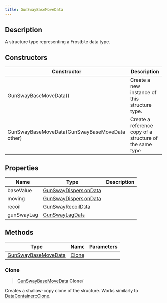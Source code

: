 ```yaml
---
title: GunSwayBaseMoveData
---
```

## Description

A structure type representing a Frostbite data type.

## Constructors

| Constructor                                    | Description                                              |
| ---------------------------------------------- | -------------------------------------------------------- |
| GunSwayBaseMoveData()                          | Create a new instance of this structure type.            |
| GunSwayBaseMoveData(GunSwayBaseMoveData other) | Create a reference copy of a structure of the same type. |

## Properties

| Name       | Type                                           | Description |
| ---------- | ---------------------------------------------- | ----------- |
| baseValue  | [GunSwayDispersionData](/vext/ref/fb/gunswaydispersiondata/) |             |
| moving     | [GunSwayDispersionData](/vext/ref/fb/gunswaydispersiondata/) |             |
| recoil     | [GunSwayRecoilData](/vext/ref/fb/gunswayrecoildata/)         |             |
| gunSwayLag | [GunSwayLagData](/vext/ref/fb/gunswaylagdata/)               |             |

## Methods

| Type                                       | Name            | Parameters |
| ------------------------------------------ | --------------- | ---------- |
| [GunSwayBaseMoveData](/vext/ref/fb/gunswaybasemovedata/) | [Clone](#clone) |            |

### Clone

> [GunSwayBaseMoveData](/vext/ref/fb/gunswaybasemovedata/) **Clone**()

Creates a shallow-copy clone of the structure. Works similarly to [DataContainer::Clone](/vext/ref/shared/class/datacontainer#clone).

